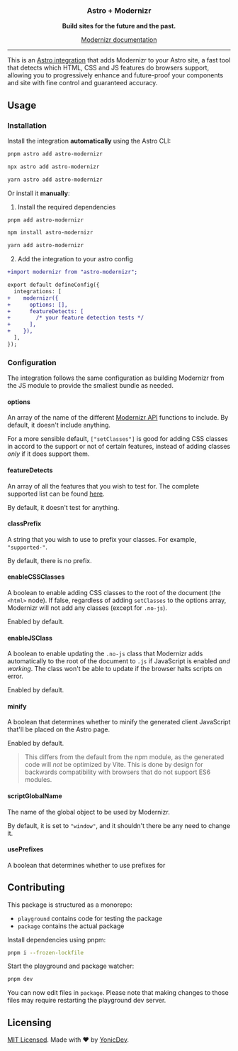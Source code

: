 <div align="center">

### Astro + Modernizr

**Build sites for the future and the past.**

[Modernizr documentation][1]

<hr/>

</div>

This is an [Astro integration](https://docs.astro.build/en/guides/integrations-guide/) that adds Modernizr to your Astro site, a fast tool that detects which HTML, CSS and JS features do browsers support, allowing you to progressively enhance and future-proof your components and site with fine control and guaranteed accuracy.

## Usage

### Installation

Install the integration **automatically** using the Astro CLI:

```bash
pnpm astro add astro-modernizr
```

```bash
npx astro add astro-modernizr
```

```bash
yarn astro add astro-modernizr
```

Or install it **manually**:

1. Install the required dependencies

```bash
pnpm add astro-modernizr
```

```bash
npm install astro-modernizr
```

```bash
yarn add astro-modernizr
```

2. Add the integration to your astro config

```diff
+import modernizr from "astro-modernizr";

export default defineConfig({
  integrations: [
+    modernizr({
+      options: [],
+      featureDetects: [
+        /* your feature detection tests */
+      ],
+    }),
  ],
});
```

### Configuration

The integration follows the same configuration as building Modernizr from the JS module to provide the smallest bundle as needed.

#### options

An array of the name of the different [Modernizr API](https://modernizr.com/docs/#modernizr-api) functions to include. By default, it doesn't include anything.

For a more sensible default, `["setClasses"]` is good for adding CSS classes in accord to the support or not of certain features, instead of adding classes *only* if it does support them.

#### featureDetects

An array of all the features that you wish to test for. The complete supported list can be found [here](https://github.com/Modernizr/Modernizr/blob/master/lib/config-all.json).

By default, it doesn't test for anything.

#### classPrefix

A string that you wish to use to prefix your classes. For example, `"supported-"`.

By default, there is no prefix.

#### enableCSSClasses

A boolean to enable adding CSS classes to the root of the document (the `<html>` node). If false, regardless of adding `setClasses` to the options array, Modernizr will not add any classes (except for `.no-js`).

Enabled by default.

#### enableJSClass

A boolean to enable updating the `.no-js` class that Modernizr adds automatically to the root of the document to `.js` if JavaScript is enabled *and working*. The class won't be able to update if the browser halts scripts on error.

Enabled by default.

#### minify

A boolean that determines whether to minify the generated client JavaScript that'll be placed on the Astro page.

Enabled by default.

> This differs from the default from the npm module, as the generated code will *not* be optimized by Vite. This is done by design for backwards compatibility with browsers that do not support ES6 modules.

#### scriptGlobalName

The name of the global object to be used by Modernizr.

By default, it is set to `"window"`, and it shouldn't there be any need to change it.

#### usePrefixes

A boolean that determines whether to use prefixes for 

## Contributing

This package is structured as a monorepo:

- `playground` contains code for testing the package
- `package` contains the actual package

Install dependencies using pnpm: 

```bash
pnpm i --frozen-lockfile
```

Start the playground and package watcher:

```bash
pnpm dev
```

You can now edit files in `package`. Please note that making changes to those files may require restarting the playground dev server.

## Licensing

[MIT Licensed](https://github.com/YonicDev/astro-modernizr/blob/main/LICENSE). Made with ❤️ by [YonicDev](https://github.com/YonicDev).

[1]: https://modernizr.com/docs/